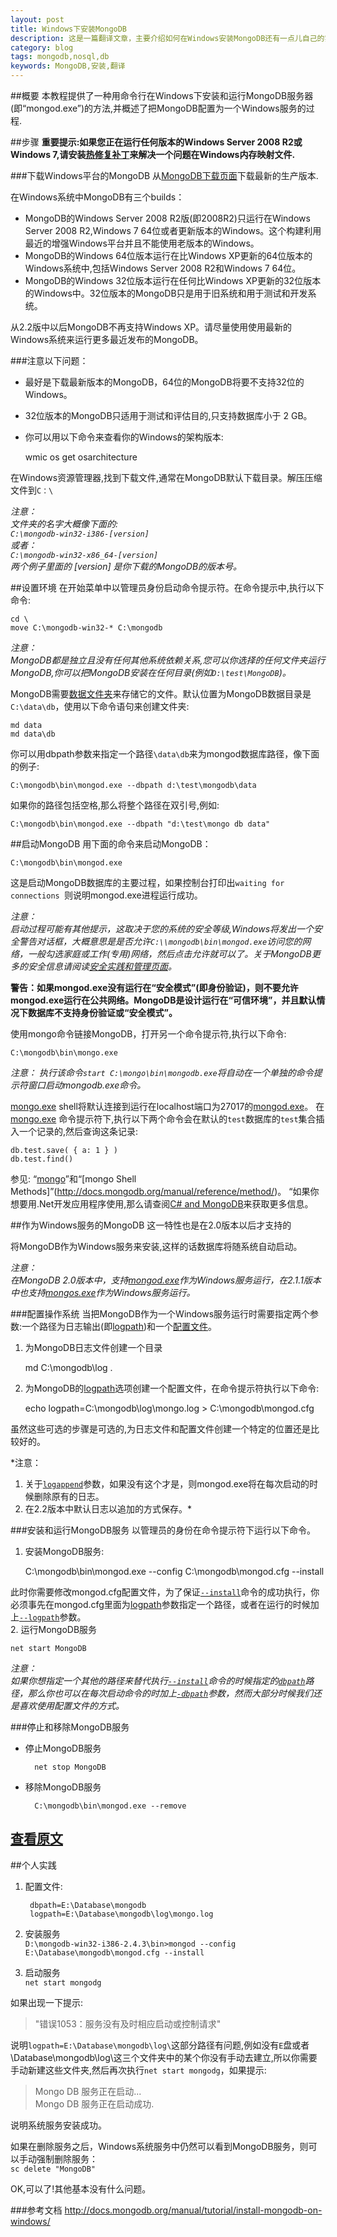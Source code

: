 ```yaml
---
layout: post
title: Windows下安装MongoDB
description: 这是一篇翻译文章，主要介绍如何在Windows安装MongoDB还有一点儿自己的实践。
category: blog
tags: mongodb,nosql,db
keywords: MongoDB,安装,翻译
---
```


##概要
本教程提供了一种用命令行在Windows下安装和运行MongoDB服务器(即“mongod.exe”)的方法,并概述了把MongoDB配置为一个Windows服务的过程.

##步骤
**重要提示:如果您正在运行任何版本的Windows Server 2008 R2或Windows 7,请安装[热修复补丁](http://support.microsoft.com/kb/2731284)来解决一个问题在Windows内存映射文件.**

###下载Windows平台的MongoDB
从[MongoDB下载页面](http://www.mongodb.org/downloads)下载最新的生产版本.

在Windows系统中MongoDB有三个builds：

- MongoDB的Windows Server 2008 R2版(即2008R2)只运行在Windows Server 2008 R2,Windows 7 64位或者更新版本的Windows。这个构建利用最近的增强Windows平台并且不能使用老版本的Windows。
- MongoDB的Windows 64位版本运行在比Windows XP更新的64位版本的Windows系统中,包括Windows Server 2008 R2和Windows 7 64位。
- MongoDB的Windows 32位版本运行在任何比Windows XP更新的32位版本的Windows中。32位版本的MongoDB只是用于旧系统和用于测试和开发系统。

从2.2版中以后MongoDB不再支持Windows XP。请尽量使用使用最新的Windows系统来运行更多最近发布的MongoDB。

###注意以下问题：

- 最好是下载最新版本的MongoDB，64位的MongoDB将要不支持32位的Windows。
- 32位版本的MongoDB只适用于测试和评估目的,只支持数据库小于 2 GB。
- 你可以用以下命令来查看你的Windows的架构版本:

	wmic os get osarchitecture

在Windows资源管理器,找到下载文件,通常在MongoDB默认下载目录。解压压缩文件到`C：\`

*注意：  
文件夹的名字大概像下面的:  
`C:\mongodb-win32-i386-[version]`  
或者：  
`C:\mongodb-win32-x86_64-[version]`  
两个例子里面的 [version] 是你下载的MongoDB的版本号。*

##设置环境
在开始菜单中以管理员身份启动命令提示符。在命令提示中,执行以下命令:

	cd \
	move C:\mongodb-win32-* C:\mongodb

*注意：  
MongoDB都是独立且没有任何其他系统依赖关系,您可以你选择的任何文件夹运行MongoDB,你可以把MongoDB安装在任何目录(例如`D:\test\MongoDB`)。*

MongoDB需要[数据文件夹](http://docs.mongodb.org/manual/reference/glossary/#term-dbpath)来存储它的文件。默认位置为MongoDB数据目录是`C:\data\db`，使用以下命令语句来创建文件夹:

	md data  
	md data\db

你可以用dbpath参数来指定一个路径`\data\db`来为mongod数据库路径，像下面的例子:

	C:\mongodb\bin\mongod.exe --dbpath d:\test\mongodb\data

如果你的路径包括空格,那么将整个路径在双引号,例如:

	C:\mongodb\bin\mongod.exe --dbpath "d:\test\mongo db data"

##启动MongoDB
用下面的命令来启动MongoDB：

	C:\mongodb\bin\mongod.exe

这是启动MongoDB数据库的主要过程，如果控制台打印出`waiting for connections `则说明mongod.exe进程运行成功。

*注意：  
启动过程可能有其他提示，这取决于您的系统的安全等级,Windows将发出一个安全警告对话框，大概意思是是否允许`C:\\mongodb\bin\mongod.exe`访问您的网络，一般勾选家庭或工作(专用)网络，然后点击允许就可以了。关于MongoDB更多的安全信息请阅读[安全实践和管理页面](http://docs.mongodb.org/manual/core/security/)。*

**警告：如果mongod.exe没有运行在“安全模式”(即身份验证)，则不要允许mongod.exe运行在公共网络。MongoDB是设计运行在“可信环境”，并且默认情况下数据库不支持身份验证或“安全模式”。**

使用mongo命令链接MongoDB，打开另一个命令提示符,执行以下命令:

	C:\mongodb\bin\mongo.exe

*注意： 
执行该命令`start C:\mongo\bin\mongodb.exe`将自动在一个单独的命令提示符窗口启动mongodb.exe命令。*

[mongo.exe](http://docs.mongodb.org/manual/reference/program/mongo/#bin.mongo) shell将默认连接到运行在localhost端口为27017的[mongod.exe](http://docs.mongodb.org/manual/reference/program/mongod.exe/#bin.mongod.exe)。 在[mongo.exe](http://docs.mongodb.org/manual/reference/program/mongo/#bin.mongo) 命令提示符下,执行以下两个命令会在默认的`test`数据库的`test`集合插入一个记录的,然后查询这条记录:

	db.test.save( { a: 1 } )
	db.test.find()

参见:
“[mongo](http://docs.mongodb.org/manual/reference/program/mongo/#bin.mongo)”和“[mongo Shell Methods]”(http://docs.mongodb.org/manual/reference/method/)。 “如果你想要用.Net开发应用程序使用,那么请查阅[C# and MongoDB](http://docs.mongodb.org/ecosystem/drivers/csharp)来获取更多信息。

##作为Windows服务的MongoDB
这一特性也是在2.0版本以后才支持的

将MongoDB作为Windows服务来安装,这样的话数据库将随系统自动启动。

*注意：  
在MongoDB 2.0版本中，支持[mongod.exe](http://docs.mongodb.org/manual/reference/program/mongod.exe/#bin.mongod.exe)作为Windows服务运行，在2.1.1版本中也支持[mongos.exe](http://docs.mongodb.org/manual/reference/program/mongos.exe/#bin.mongos.exe)作为Windows服务运行。*

###配置操作系统
当把MongoDB作为一个Windows服务运行时需要指定两个参数:一个路径为日志输出(即[logpath](http://docs.mongodb.org/manual/reference/configuration-options/#logpath))和一个[配置文件](http://docs.mongodb.org/manual/reference/configuration-options/)。  
1. 为MongoDB日志文件创建一个目录  

	md C:\mongodb\log
.  
2. 为MongoDB的[logpath](http://docs.mongodb.org/manual/reference/configuration-options/#logpath)选项创建一个配置文件，在命令提示符执行以下命令:

	echo logpath=C:\mongodb\log\mongo.log > C:\mongodb\mongod.cfg

虽然这些可选的步骤是可选的,为日志文件和配置文件创建一个特定的位置还是比较好的。

*注意：  
1. 关于[`logappend`](http://docs.mongodb.org/manual/reference/configuration-options/#logappend)参数，如果没有这个才是，则mongod.exe将在每次启动的时候删除原有的日志。
2. 在2.2版本中默认日志以追加的方式保存。*

###安装和运行MongoDB服务
以管理员的身份在命令提示符下运行以下命令。  
1. 安装MongoDB服务:  

	C:\mongodb\bin\mongod.exe --config C:\mongodb\mongod.cfg --install

此时你需要修改mongod.cfg配置文件，为了保证[`--install`](http://docs.mongodb.org/manual/reference/program/mongod.exe/#cmdoption-mongod.exe--install)命令的成功执行，你必须事先在mongod.cfg里面为[logpath](http://docs.mongodb.org/manual/reference/configuration-options/#logpath)参数指定一个路径，或者在运行的时候加上[`--logpath`](http://docs.mongodb.org/manual/reference/program/mongod/#cmdoption-mongod--logpath)参数。  
2. 运行MongoDB服务  

	net start MongoDB

*注意：  
如果你想指定一个其他的路径来替代执行[`--install`](http://docs.mongodb.org/manual/reference/program/mongod.exe/#cmdoption-mongod.exe--install)命令的时候指定的[`dbpath`](http://docs.mongodb.org/manual/reference/configuration-options/#dbpath)路径，那么你也可以在每次启动命令的时加上[`-dbpath`](http://docs.mongodb.org/manual/reference/program/mongod/#cmdoption-mongod--dbpath)参数，然而大部分时候我们还是喜欢使用配置文件的方式。*

###停止和移除MongoDB服务
- 停止MongoDB服务  

		net stop MongoDB	

- 移除MongoDB服务  

		C:\mongodb\bin\mongod.exe --remove


[查看原文](http://docs.mongodb.org/manual/tutorial/install-mongodb-on-windows/#configure-the-system)
----------
##个人实践
1. 配置文件:

		dbpath=E:\Database\mongodb
		logpath=E:\Database\mongodb\log\mongo.log

2. 安装服务  
`D:\mongodb-win32-i386-2.4.3\bin>mongod --config E:\Database\mongodb\mongod.cfg --install`

3. 启动服务  
`net start mongodg`   

如果出现一下提示:  
>"错误1053：服务没有及时相应启动或控制请求"

说明`logpath=E:\Database\mongodb\log\`这部分路径有问题,例如没有`E`盘或者\Database\mongodb\log\这三个文件夹中的某个你没有手动去建立,所以你需要手动新建这些文件夹,然后再次执行`net start mongodg`，如果提示:
>Mongo DB 服务正在启动...  
Mongo DB 服务正在启动成功.

说明系统服务安装成功。

如果在删除服务之后，Windows系统服务中仍然可以看到MongoDB服务，则可以手动强制删除服务：  
`sc delete "MongoDB"`

OK,可以了!其他基本没有什么问题。



###参考文档
http://docs.mongodb.org/manual/tutorial/install-mongodb-on-windows/